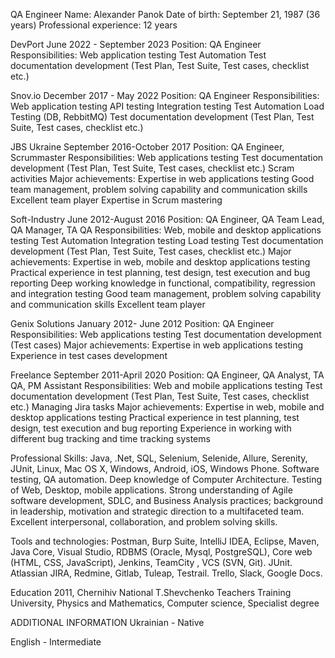 QA Engineer
Name: Alexander Panok
Date of birth: September 21, 1987 (36 years)
Professional experience: 12 years

DevPort
June 2022 - September 2023
Position: QA Engineer
Responsibilities:
Web application testing
Test Automation
Test documentation development (Test Plan, Test Suite, Test cases, checklist etc.)

Snov.io
December 2017 - May 2022
Position: QA Engineer
Responsibilities:
Web application testing
API testing
Integration testing
Test Automation
Load Testing (DB, RebbitMQ)
Test documentation development (Test Plan, Test Suite, Test cases, checklist etc.)


JBS Ukraine
September 2016-October 2017
Position: QA Engineer, Scrummaster
Responsibilities:
Web applications testing
Test documentation development (Test Plan, Test Suite, Test cases, checklist etc.)
Scram activities
Major achievements:
Expertise in web applications testing
Good team management, problem solving capability and communication skills
Excellent team player
Expertise in Scrum mastering

Soft-Industry
June 2012-August 2016
Position: QA Engineer, QA Team Lead, QA Manager, TA QA 
Responsibilities:
Web, mobile and desktop applications testing
Test Automation
Integration testing
Load testing
Test documentation development (Test Plan, Test Suite, Test cases, checklist etc.)
Major achievements:
Expertise in web, mobile and desktop applications testing
Practical experience in test planning, test design, test execution and bug reporting
Deep working knowledge in functional, compatibility, regression and integration testing
Good team management, problem solving capability and communication skills
Excellent team player

Genix Solutions
January 2012- June 2012
Position: QA Engineer
Responsibilities:
Web applications testing
Test documentation development (Test cases)
Major achievements:
Expertise in web applications testing
Experience in test cases development

Freelance
September 2011-April 2020
Position: QA Engineer, QA Analyst, TA QA, PM Assistant
Responsibilities:
Web and mobile applications testing
Test documentation development (Test Plan, Test Suite, Test cases, checklist etc.)
Managing Jira tasks
Major achievements:
Expertise in web, mobile and desktop applications testing
Practical experience in test planning, test design, test execution and bug reporting
Experience in working with different bug tracking and time tracking systems


Professional Skills:
Java, .Net, SQL, Selenium, Selenide, Allure, Serenity, JUnit, Linux, Mac OS X, Windows, Android, iOS, Windows Phone.
Software testing, QA automation. Deep knowledge of Computer Architecture. Testing of Web, Desktop, mobile applications. Strong understanding of Agile software development, SDLC, and Business Analysis practices; background in leadership, motivation and strategic direction to a  multifaceted team. Excellent interpersonal, collaboration, and problem solving skills.

Tools and technologies:
Postman, Burp Suite, IntelliJ IDEA, Eclipse, Maven, Java Core, Visual Studio, RDBMS (Oracle, Mysql, PostgreSQL), Core web (HTML, CSS, JavaScript), Jenkins, TeamCity , VCS (SVN, Git). JUnit. Atlassian JIRA, Redmine, Gitlab, Tuleap, Testrail.
Trello, Slack, Google Docs.


Education
2011, Chernihiv National T.Shevchenko Teachers Training University, Physics and Mathematics, Computer science, Specialist degree


ADDITIONAL INFORMATION
Ukrainian - Native

English - Intermediate






<!--
**alexanderpanok/alexanderpanok** is a ✨ _special_ ✨ repository because its `README.md` (this file) appears on your GitHub profile.

Here are some ideas to get you started:

- 🔭 I’m currently working on ...
- 🌱 I’m currently learning ...
- 👯 I’m looking to collaborate on ...
- 🤔 I’m looking for help with ...
- 💬 Ask me about ...
- 📫 How to reach me: ...
- 😄 Pronouns: ...
- ⚡ Fun fact: ...
-->
